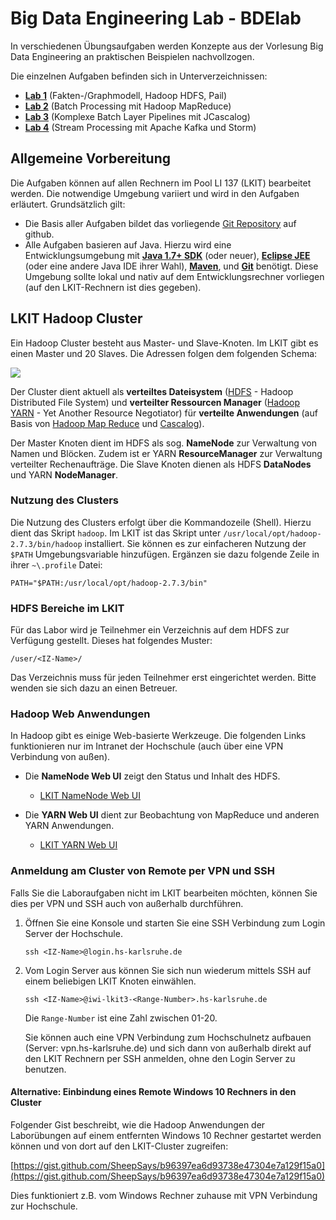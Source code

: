 # Big Data Engineering Lab - BDElab

In verschiedenen Übungsaufgaben werden Konzepte aus der Vorlesung Big Data Engineering an praktischen Beispielen nachvollzogen.

Die einzelnen Aufgaben befinden sich in Unterverzeichnissen:

- [**Lab 1**](lab1) (Fakten-/Graphmodell, Hadoop HDFS, Pail)
- [**Lab 2**](lab2) (Batch Processing mit Hadoop MapReduce)
- [**Lab 3**](lab3) (Komplexe Batch Layer Pipelines mit JCascalog)
- [**Lab 4**](lab4) (Stream Processing mit Apache Kafka und Storm)

## Allgemeine Vorbereitung

Die Aufgaben können auf allen Rechnern im Pool LI 137 (LKIT) bearbeitet werden. Die notwendige Umgebung variiert und wird in den Aufgaben erläutert. Grundsätzlich gilt:

- Die Basis aller Aufgaben bildet das vorliegende [Git Repository](https://github.com/zirpins/bdelab) auf github.
- Alle Aufgaben basieren auf Java. Hierzu wird eine Entwicklungsumgebung mit [**Java 1.7+ SDK**](http://www.oracle.com/technetwork/java/javase/downloads/index.html) (oder neuer), [**Eclipse JEE**](https://www.eclipse.org/downloads/eclipse-packages/) (oder eine andere Java IDE ihrer Wahl), [**Maven**](https://maven.apache.org/install.html), und [**Git**](https://help.github.com/articles/set-up-git/) benötigt. Diese Umgebung sollte lokal und nativ auf dem Entwicklungsrechner vorliegen (auf den LKIT-Rechnern ist dies gegeben).

## LKIT Hadoop Cluster

Ein Hadoop Cluster besteht aus Master- und Slave-Knoten. Im LKIT gibt es einen Master und 20 Slaves. Die Adressen folgen dem folgenden Schema:

![](cluster.jpg?raw=true)

Der Cluster dient aktuell als **verteiltes Dateisystem** ([HDFS](http://hadoop.apache.org/docs/current/hadoop-project-dist/hadoop-hdfs/HdfsDesign.html) - Hadoop Distributed File System) und **verteilter Ressourcen Manager** ([Hadoop YARN](http://hadoop.apache.org/docs/current/hadoop-yarn/hadoop-yarn-site/YARN.html) - Yet Another Resource Negotiator) für **verteilte Anwendungen** (auf Basis von [Hadoop Map Reduce](http://hadoop.apache.org/docs/current/hadoop-mapreduce-client/hadoop-mapreduce-client-core/MapReduceTutorial.html) und [Cascalog](http://cascalog.org)).

Der Master Knoten dient im HDFS als sog. **NameNode** zur Verwaltung von Namen und Blöcken. Zudem ist er YARN **ResourceManager** zur Verwaltung verteilter Rechenaufträge. Die Slave Knoten dienen als HDFS **DataNodes** und YARN **NodeManager**.

### Nutzung des Clusters

Die Nutzung des Clusters erfolgt über die Kommandozeile (Shell). Hierzu dient das Skript `hadoop`. Im LKIT ist das Skript unter `/usr/local/opt/hadoop-2.7.3/bin/hadoop` installiert. Sie können es zur einfacheren Nutzung der `$PATH` Umgebungsvariable hinzufügen. Ergänzen sie dazu folgende Zeile in ihrer `~\.profile` Datei:

```
PATH="$PATH:/usr/local/opt/hadoop-2.7.3/bin"
```

### HDFS Bereiche im LKIT

Für das Labor wird je Teilnehmer ein Verzeichnis auf dem HDFS zur Verfügung gestellt. Dieses hat folgendes Muster:

```
/user/<IZ-Name>/
```

Das Verzeichnis muss für jeden Teilnehmer erst eingerichtet werden. Bitte wenden sie sich dazu an einen Betreuer.

### Hadoop Web Anwendungen 

In Hadoop gibt es einige Web-basierte Werkzeuge. Die folgenden Links funktionieren nur im Intranet der Hochschule (auch über eine VPN Verbindung von außen).

- Die **NameNode Web UI** zeigt den Status und Inhalt des HDFS.
    - [LKIT NameNode Web UI](http://iwi-lkit-ux-06.hs-karlsruhe.de:50070/)

- Die **YARN Web UI** dient zur Beobachtung von MapReduce und anderen YARN Anwendungen.
    - [LKIT YARN Web UI](http://iwi-lkit-ux-06.hs-karlsruhe.de:8088)

### Anmeldung am Cluster von Remote per VPN und SSH

Falls Sie die Laboraufgaben nicht im LKIT bearbeiten möchten, können Sie dies per VPN und SSH auch von außerhalb durchführen.

1. Öffnen Sie eine Konsole und starten Sie eine SSH Verbindung zum Login Server der Hochschule.

    ```
    ssh <IZ-Name>@login.hs-karlsruhe.de
    ```

2. Vom Login Server aus können Sie sich nun wiederum mittels SSH auf einem beliebigen LKIT Knoten einwählen.

    ```
    ssh <IZ-Name>@iwi-lkit3-<Range-Number>.hs-karlsruhe.de
    ```

    Die `Range-Number` ist eine Zahl zwischen 01-20.

    Sie können auch eine VPN Verbindung zum Hochschulnetz aufbauen (Server: vpn.hs-karlsruhe.de) und sich dann von außerhalb direkt auf den LKIT Rechnern per SSH anmelden, ohne den Login Server zu benutzen.

#### Alternative: Einbindung eines Remote Windows 10 Rechners in den Cluster

Folgender Gist beschreibt, wie die Hadoop Anwendungen der Laborübungen auf einem entfernten Windows 10 Rechner gestartet werden können und von dort auf den LKIT-Cluster zugreifen: 

[https://gist.github.com/SheepSays/b96397ea6d93738e47304e7a129f15a0](https://gist.github.com/SheepSays/b96397ea6d93738e47304e7a129f15a0)

Dies funktioniert z.B. vom Windows Rechner zuhause mit VPN Verbindung zur Hochschule.
